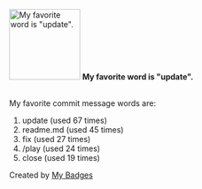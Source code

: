 <img src="https://my-badges.github.io/my-badges/favorite-word.png" alt="My favorite word is &quot;update&quot;." title="My favorite word is &quot;update&quot;." width="128">
<strong>My favorite word is &quot;update&quot;.</strong>
<br><br>

My favorite commit message words are:

1. update (used 67 times)
2. readme.md (used 45 times)
3. fix (used 27 times)
4. /play (used 24 times)
5. close (used 19 times)


Created by <a href="https://github.com/my-badges/my-badges">My Badges</a>